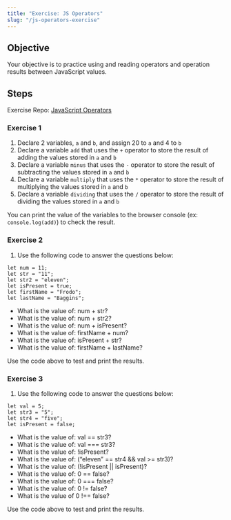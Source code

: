 ```yaml
---
title: "Exercise: JS Operators"
slug: "/js-operators-exercise"
---
```


## Objective

Your objective is to practice using and reading operators and operation results between JavaScript values.

## Steps

Exercise Repo: [JavaScript Operators](https://github.com/Bryantellius/JavaScript_Operators)

### Exercise 1

1. Declare 2 variables, `a` and `b`, and assign 20 to `a` and 4 to `b`
2. Declare a variable `add` that uses the `+` operator to store the result of adding the values stored in `a` and `b`
3. Declare a variable `minus` that uses the `-` operator to store the result of subtracting the values stored in `a` and `b`
4. Declare a variable `multiply` that uses the `*` operator to store the result of multiplying the values stored in `a` and `b`
5. Declare a variable `dividing` that uses the `/` operator to store the result of dividing the values stored in `a` and `b`

You can print the value of the variables to the browser console (ex: `console.log(add)`) to check the result.

### Exercise 2

1. Use the following code to answer the questions below:

```
let num = 11;
let str = "11";
let str2 = "eleven";
let isPresent = true;
let firstName = "Frodo";
let lastName = "Baggins";
```

- What is the value of: num + str?
- What is the value of: num + str2?
- What is the value of: num + isPresent?
- What is the value of: firstName + num?
- What is the value of: isPresent + str?
- What is the value of: firstName + lastName?

Use the code above to test and print the results.

### Exercise 3

1. Use the following code to answer the questions below:

```
let val = 5;
let str3 = "5";
let str4 = "five";
let isPresent = false;
```

- What is the value of: val == str3?
- What is the value of: val === str3?
- What is the value of: !isPresent?
- What is the value of: (“eleven” == str4 && val >= str3)?
- What is the value of: (!isPresent || isPresent)?
- What is the value of: 0 == false?
- What is the value of: 0 === false?
- What is the value of: 0 != false?
- What is the value of 0 !== false?

Use the code above to test and print the results.
